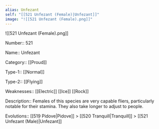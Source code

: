 ```yaml
---
alias: Unfezant
self: "[[521 Unfezant (Female)|Unfezant]]"
image: "![[521 Unfezant (Female).png]]"
---
```


![[521 Unfezant (Female).png]]


Number:: 521

Name:: Unfezant

Category:: [[Proud]]

Type-1:: [[Normal]]

Type-2:: [[Flying]]

Weaknesses:: [[Electric]] [[Ice]] [[Rock]]

Description::  Females of this species are very capable fliers, particularly notable for their stamina. They also take longer to adjust to people. 

Evolutions:: [[519 Pidove|Pidove]] > [[520 Tranquill|Tranquill]] > [[521 Unfezant (Male)|Unfezant]]